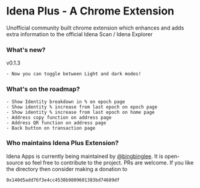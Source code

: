 # Idena Plus - A Chrome Extension
Unofficial community built chrome extension which enhances and adds extra information to the official Idena Scan / Idena Explorer

### What's new?
v0.1.3
```
- Now you can toggle between Light and dark modes!
```
### What's on the roadmap?
```
- Show Identity breakdown in % on epoch page
- Show identity % increase from last epoch on epoch page
- Show identity % increase from last epoch on home page
- Address copy function on address page
- Address QR function on address page
- Back button on transaction page

```

### Who maintains Idena Plus Extension? 
Idena Apps is currently being maintained by [@bingbinglee](https://github.com/bingbinglee/). It is open-source so feel free to contribute to the project. PRs are welcome. 
If you like the directory then consider making a donation to 

```0x140d5add76f3e4cc4538b9809601383bd74689df```

